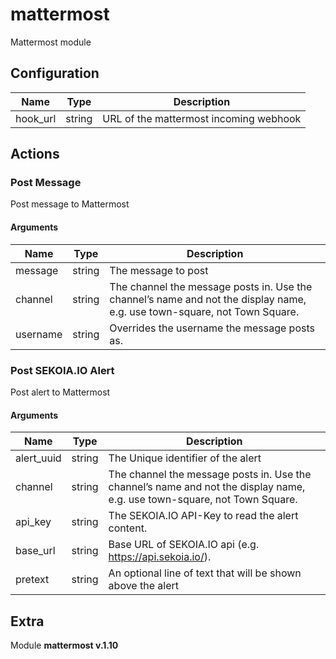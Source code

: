 # mattermost



Mattermost module

## Configuration



| Name      |  Type   |  Description  |
| --------- | ------- | --------------------------- |
| hook_url | string | URL of the mattermost incoming webhook |








## Actions

### Post Message

Post message to Mattermost



#### Arguments

| Name      |  Type   |  Description  |
| --------- | ------- | --------------------------- |
| message | string | The message to post |
| channel | string | The channel the message posts in. Use the channel’s name and not the display name, e.g. use town-square, not Town Square. |
| username | string | Overrides the username the message posts as. |









### Post SEKOIA.IO Alert

Post alert to Mattermost



#### Arguments

| Name      |  Type   |  Description  |
| --------- | ------- | --------------------------- |
| alert_uuid | string | The Unique identifier of the alert |
| channel | string | The channel the message posts in. Use the channel’s name and not the display name, e.g. use town-square, not Town Square. |
| api_key | string | The SEKOIA.IO API-Key to read the alert content. |
| base_url | string | Base URL of SEKOIA.IO api (e.g. https://api.sekoia.io/). |
| pretext | string | An optional line of text that will be shown above the alert |














## Extra

Module **mattermost v.1.10**
